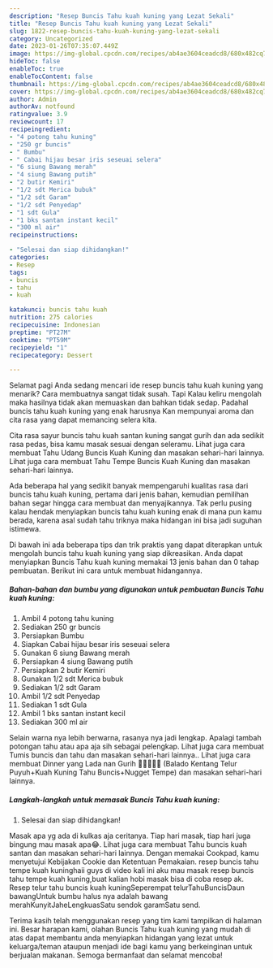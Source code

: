 ```yaml
---
description: "Resep Buncis Tahu kuah kuning yang Lezat Sekali"
title: "Resep Buncis Tahu kuah kuning yang Lezat Sekali"
slug: 1822-resep-buncis-tahu-kuah-kuning-yang-lezat-sekali
category: Uncategorized
date: 2023-01-26T07:35:07.449Z
image: https://img-global.cpcdn.com/recipes/ab4ae3604ceadcd8/680x482cq70/buncis-tahu-kuah-kuning-foto-resep-utama.jpg
hideToc: false
enableToc: true
enableTocContent: false
thumbnail: https://img-global.cpcdn.com/recipes/ab4ae3604ceadcd8/680x482cq70/buncis-tahu-kuah-kuning-foto-resep-utama.jpg
cover: https://img-global.cpcdn.com/recipes/ab4ae3604ceadcd8/680x482cq70/buncis-tahu-kuah-kuning-foto-resep-utama.jpg
author: Admin
authorAv: notfound
ratingvalue: 3.9
reviewcount: 17
recipeingredient:
- "4 potong tahu kuning"
- "250 gr buncis"
- " Bumbu"
- " Cabai hijau besar iris seseuai selera"
- "6 siung Bawang merah"
- "4 siung Bawang putih"
- "2 butir Kemiri"
- "1/2 sdt Merica bubuk"
- "1/2 sdt Garam"
- "1/2 sdt Penyedap"
- "1 sdt Gula"
- "1 bks santan instant kecil"
- "300 ml air"
recipeinstructions:

- "Selesai dan siap dihidangkan!"
categories:
- Resep
tags:
- buncis
- tahu
- kuah

katakunci: buncis tahu kuah 
nutrition: 275 calories
recipecuisine: Indonesian
preptime: "PT27M"
cooktime: "PT59M"
recipeyield: "1"
recipecategory: Dessert

---
```



Selamat pagi Anda sedang mencari ide resep buncis tahu kuah kuning yang menarik? Cara membuatnya sangat tidak susah. Tapi Kalau keliru mengolah maka hasilnya tidak akan memuaskan dan bahkan tidak sedap. Padahal buncis tahu kuah kuning yang enak harusnya Kan mempunyai aroma dan cita rasa yang dapat memancing selera kita.


Cita rasa sayur buncis tahu kuah santan kuning sangat gurih dan ada sedikit rasa pedas, bisa kamu masak sesuai dengan seleramu. Lihat juga cara membuat Tahu Udang Buncis Kuah Kuning dan masakan sehari-hari lainnya. Lihat juga cara membuat Tahu Tempe Buncis Kuah Kuning dan masakan sehari-hari lainnya.

Ada beberapa hal yang sedikit banyak mempengaruhi kualitas rasa dari buncis tahu kuah kuning, pertama dari jenis bahan, kemudian pemilihan bahan segar hingga cara membuat dan menyajikannya. Tak perlu pusing kalau hendak menyiapkan buncis tahu kuah kuning enak di mana pun kamu berada, karena asal sudah tahu triknya maka hidangan ini bisa jadi suguhan istimewa.


Di bawah ini ada beberapa tips dan trik praktis yang dapat diterapkan untuk mengolah buncis tahu kuah kuning yang siap dikreasikan. Anda dapat menyiapkan Buncis Tahu kuah kuning memakai 13 jenis bahan dan 0 tahap pembuatan. Berikut ini cara untuk membuat hidangannya.

<!--inarticleads1-->

##### Bahan-bahan dan bumbu yang digunakan untuk pembuatan Buncis Tahu kuah kuning:

1. Ambil 4 potong tahu kuning
1. Sediakan 250 gr buncis
1. Persiapkan  Bumbu
1. Siapkan  Cabai hijau besar iris seseuai selera
1. Gunakan 6 siung Bawang merah
1. Persiapkan 4 siung Bawang putih
1. Persiapkan 2 butir Kemiri
1. Gunakan 1/2 sdt Merica bubuk
1. Sediakan 1/2 sdt Garam
1. Ambil 1/2 sdt Penyedap
1. Sediakan 1 sdt Gula
1. Ambil 1 bks santan instant kecil
1. Sediakan 300 ml air


Selain warna nya lebih berwarna, rasanya nya jadi lengkap. Apalagi tambah potongan tahu atau apa aja sih sebagai pelengkap. Lihat juga cara membuat Tumis buncis dan tahu dan masakan sehari-hari lainnya.. Lihat juga cara membuat Dinner yang Lada nan Gurih 🍲🍘🥔🥚🔥 (Balado Kentang Telur Puyuh+Kuah Kuning Tahu Buncis+Nugget Tempe) dan masakan sehari-hari lainnya. 

<!--inarticleads2-->

##### Langkah-langkah untuk memasak Buncis Tahu kuah kuning:


1. Selesai dan siap dihidangkan!

Masak apa yg ada di kulkas aja ceritanya. Tiap hari masak, tiap hari juga bingung mau masak apa😂. Lihat juga cara membuat Tahu buncis kuah santan dan masakan sehari-hari lainnya. Dengan memakai Cookpad, kamu menyetujui Kebijakan Cookie dan Ketentuan Pemakaian. resep buncis tahu tempe kuah kuninghaii guys di video kali ini aku mau masak resep buncis tahu tempe kuah kuning,buat kalian hobi masak bisa di coba resep ak. Resep telur tahu buncis kuah kuningSeperempat telurTahuBuncisDaun bawangUntuk bumbu halus nya adalah bawang merahKunyitJaheLengkuasSatu sendok garamSatu send. 

Terima kasih telah menggunakan resep yang tim kami tampilkan di halaman ini. Besar harapan kami, olahan Buncis Tahu kuah kuning yang mudah di atas dapat membantu anda menyiapkan hidangan yang lezat untuk keluarga/teman ataupun menjadi ide bagi kamu yang berkeinginan untuk berjualan makanan. Semoga bermanfaat dan selamat mencoba!
